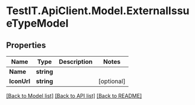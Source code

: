 # TestIT.ApiClient.Model.ExternalIssueTypeModel

## Properties

Name | Type | Description | Notes
------------ | ------------- | ------------- | -------------
**Name** | **string** |  | 
**IconUrl** | **string** |  | [optional] 

[[Back to Model list]](../README.md#documentation-for-models) [[Back to API list]](../README.md#documentation-for-api-endpoints) [[Back to README]](../README.md)


